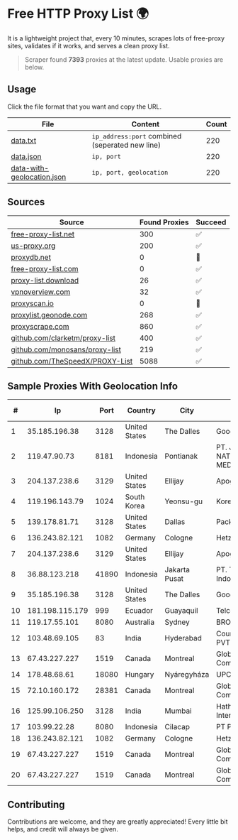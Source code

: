 
# Free HTTP Proxy List 🌍

It is a lightweight project that, every 10 minutes, scrapes lots of free-proxy sites, validates if it works, and serves a clean proxy list.


> Scraper found **7393** proxies at the latest update. Usable proxies are below.

## Usage

Click the file format that you want and copy the URL.


|File|Content|Count|
|----|-------|-----|
|[data.txt](https://raw.githubusercontent.com/themiralay/Proxy-List-World/master/data.txt)|`ip_address:port` combined (seperated new line)|220|
|[data.json](https://raw.githubusercontent.com/themiralay/Proxy-List-World/master/data.json)|`ip, port`|220|
|[data-with-geolocation.json](https://raw.githubusercontent.com/themiralay/Proxy-List-World/master/data-with-geolocation.json)|`ip, port, geolocation`|220|

## Sources

|Source|Found Proxies|Succeed|
|------|-------------|-------|
|[free-proxy-list.net](https://free-proxy-list.net)|300|✅|
|[us-proxy.org](https://www.us-proxy.org)|200|✅|
|[proxydb.net](http://proxydb.net)|0|🚫|
|[free-proxy-list.com](https://free-proxy-list.com/?page=&port=&type%5B%5D=http&type%5B%5D=https&up_time=0&search=Search)|0|✅|
|[proxy-list.download](https://www.proxy-list.download/HTTP)|26|✅|
|[vpnoverview.com](https://vpnoverview.com/privacy/anonymous-browsing/free-proxy-servers)|32|✅|
|[proxyscan.io](https://www.proxyscan.io)|0|🚫|
|[proxylist.geonode.com](https://proxylist.geonode.com/api/proxy-list?limit=300&page=1&sort_by=lastChecked&sort_type=desc&protocols=http,https)|268|✅|
|[proxyscrape.com](https://api.proxyscrape.com/v2/?request=displayproxies&protocol=http&timeout=10000&country=all&ssl=all&anonymity=all)|860|✅|
|[github.com/clarketm/proxy-list](https://raw.githubusercontent.com/clarketm/proxy-list/master/proxy-list-raw.txt)|400|✅|
|[github.com/monosans/proxy-list](https://raw.githubusercontent.com/monosans/proxy-list/main/proxies/http.txt)|219|✅|
|[github.com/TheSpeedX/PROXY-List](https://raw.githubusercontent.com/TheSpeedX/PROXY-List/master/http.txt)|5088|✅|


## Sample Proxies With Geolocation Info

|#|Ip|Port|Country|City|Internet Service Provider|
|-|--|----|-------|----|-------------------------|
|1|35.185.196.38|3128|United States|The Dalles|Google LLC|
|2|119.47.90.73|8181|Indonesia|Pontianak|PT. JAWA POS NATIONAL NETWORK MEDIALINK|
|3|204.137.238.6|3129|United States|Ellijay|Apogee Telecom Inc.|
|4|119.196.143.79|1024|South Korea|Yeonsu-gu|Korea Telecom|
|5|139.178.81.71|3128|United States|Dallas|Packet Host, Inc.|
|6|136.243.82.121|1082|Germany|Cologne|Hetzner Online GmbH|
|7|204.137.238.6|3129|United States|Ellijay|Apogee Telecom Inc.|
|8|36.88.123.218|41890|Indonesia|Jakarta Pusat|PT. Telekomunikasi Indonesia|
|9|35.185.196.38|3128|United States|The Dalles|Google LLC|
|10|181.198.115.179|999|Ecuador|Guayaquil|Telconet S.A|
|11|119.17.55.101|8080|Australia|Sydney|BROADBANDSOLUTIONS|
|12|103.48.69.105|83|India|Hyderabad|Country Online Services PVT LTD|
|13|67.43.227.227|1519|Canada|Montreal|GloboTech Communications|
|14|178.48.68.61|18080|Hungary|Nyáregyháza|UPC|
|15|72.10.160.172|28381|Canada|Montreal|GloboTech Communications|
|16|125.99.106.250|3128|India|Mumbai|Hathway IP over Cable Internet Access|
|17|103.99.22.28|8080|Indonesia|Cilacap|PT Pesona Nusa Vision|
|18|136.243.82.121|1082|Germany|Cologne|Hetzner Online GmbH|
|19|67.43.227.227|1519|Canada|Montreal|GloboTech Communications|
|20|67.43.227.227|1519|Canada|Montreal|GloboTech Communications|



## Contributing

Contributions are welcome, and they are greatly appreciated! Every
little bit helps, and credit will always be given.

